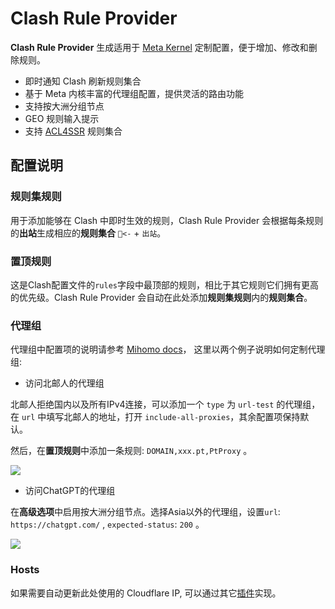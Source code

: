 # Clash Rule Provider

**Clash Rule Provider** 生成适用于 [Meta Kernel](https://github.com/MetaCubeX/mihomo/tree/Meta) 定制配置，便于增加、修改和删除规则。

- 即时通知 Clash 刷新规则集合
- 基于 Meta 内核丰富的代理组配置，提供灵活的路由功能
- 支持按大洲分组节点
- GEO 规则输入提示
- 支持 [ACL4SSR](https://github.com/ACL4SSR/ACL4SSR) 规则集合

## 配置说明

### 规则集规则

用于添加能够在 Clash 中即时生效的规则，Clash Rule Provider 会根据每条规则的**出站**生成相应的**规则集合** `📂<-` + `出站`。

### 置顶规则

这是Clash配置文件的`rules`字段中最顶部的规则，相比于其它规则它们拥有更高的优先级。Clash Rule Provider 会自动在此处添加**规则集规则**内的**规则集合**。

### 代理组

代理组中配置项的说明请参考 [Mihomo docs](https://wiki.metacubex.one/config/proxy-groups/)，
这里以两个例子说明如何定制代理组:

- 访问北邮人的代理组

北邮人拒绝国内以及所有IPv4连接，可以添加一个 `type` 为 `url-test` 的代理组，在 `url` 中填写北邮人的地址，打开 `include-all-proxies`，其余配置项保持默认。

然后，在**置顶规则**中添加一条规则: `DOMAIN,xxx.pt,PtProxy` 。

![](https://images2.imgbox.com/c9/37/FhBGLNQw_o.jpg)


- 访问ChatGPT的代理组

在**高级选项**中启用按大洲分组节点。选择Asia以外的代理组，设置`url`: `https://chatgpt.com/` , `expected-status`: `200` 。

![](https://images2.imgbox.com/e2/37/EoITSfRi_o.jpg)

### Hosts

如果需要自动更新此处使用的 Cloudflare IP, 可以通过其它[插件](https://github.com/wumode/MoviePilot-Addons)实现。